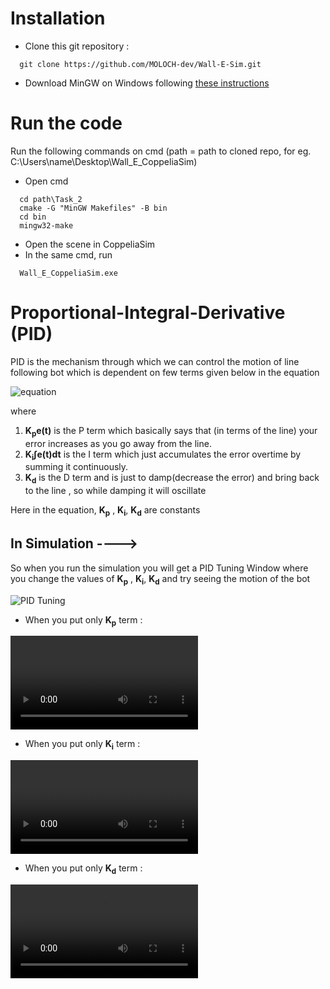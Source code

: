 # Installation


* Clone this git repository :
```
  git clone https://github.com/MOLOCH-dev/Wall-E-Sim.git
```
* Download MinGW on Windows following [these instructions](https://code.visualstudio.com/docs/cpp/config-mingw) 

# Run the code

Run the following commands on cmd
(path = path to cloned repo, for eg. C:\Users\name\Desktop\Wall_E_CoppeliaSim)
* Open cmd
```
  cd path\Task_2
  cmake -G "MinGW Makefiles" -B bin
  cd bin
  mingw32-make
```

* Open the scene in CoppeliaSim
* In the same cmd, run
```
  Wall_E_CoppeliaSim.exe
```
# Proportional-Integral-Derivative (PID) 

PID is the mechanism through which we can control the motion of line following bot which is dependent on few terms given below in the equation

![equation](https://i0.wp.com/media.visaya.solutions/2017/10/300px-PIDController_Equation.png?resize=344%2C141)

where 
  1)  **K<sub>p</sub>e(t)** is the P term which basically says that (in terms of the line) your error increases as you go away from the line.
  2) **K<sub>i</sub>∫e(t)dt** is the I term which just accumulates the error overtime by summing it continuously.
  3) **K<sub>d</sub>** is the D term and is just to damp(decrease the error) and bring back to the line , so while damping it will oscillate

  Here in the equation, **K<sub>p</sub>** , **K<sub>i</sub>**, **K<sub>d</sub>** are constants

## In Simulation ---->

So when you run the simulation you will get a PID Tuning Window where you change the values of **K<sub>p</sub>** , **K<sub>i</sub>**, **K<sub>d</sub>** and try seeing the motion of the bot

![PID Tuning](https://github.com/MOLOCH-dev/Wall-E-Sim/Task_2/Files/Slider.png)

* When you put only **K<sub>p</sub>** term :

![P](https://github.com/MOLOCH-dev/Wall-E-Sim/Task_2/Files/P_Value.mp4)

* When you put only **K<sub>i</sub>** term :

![I](https://github.com/MOLOCH-dev/Wall-E-Sim/Task_2/Files/I_Value.mp4)

* When you put only **K<sub>d</sub>** term :

![D](https://github.com/MOLOCH-dev/Wall-E-Sim/Task_2/Files/D_Value.mp4)